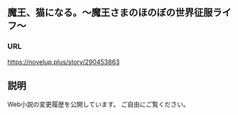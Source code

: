 ## 魔王、猫になる。〜魔王さまのほのぼの世界征服ライフ〜

### URL
https://novelup.plus/story/290453863

## 説明
Web小説の変更履歴を公開しています。
ご自由にご覧ください。
